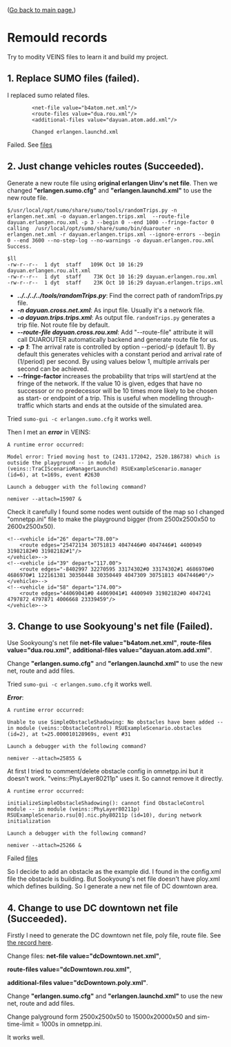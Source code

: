 ([Go back to main page.](../README.md))

# Remould records

Try to modity VEINS files to learn it and build my project.

## 1. Replace SUMO files (**failed**). 

I replaced sumo related files. 
```
        <net-file value="b4atom.net.xml"/>
        <route-files value="dua.rou.xml"/>
        <additional-files value="dayuan.atom.add.xml"/>

        Changed erlangen.launchd.xml
```

Failed. See [files](./examples/veins_1sumofail/)

## 2. Just change vehicles routes (**Succeeded**).

Generate a new route file using **original erlangen Uinv's net file**. Then we changed **"erlangen.sumo.cfg"** and **"erlangen.launchd.xml"** to use the new route file.
```linux
$/usr/local/opt/sumo/share/sumo/tools/randomTrips.py -n erlangen.net.xml -o dayuan.erlangen.trips.xml  --route-file dayuan.erlangen.rou.xml -p 3 --begin 0 --end 1000 --fringe-factor 0
calling  /usr/local/opt/sumo/share/sumo/bin/duarouter -n erlangen.net.xml -r dayuan.erlangen.trips.xml --ignore-errors --begin 0 --end 3600 --no-step-log --no-warnings -o dayuan.erlangen.rou.xml
Success.

$ll
-rw-r--r--  1 dyt  staff   109K Oct 10 16:29 dayuan.erlangen.rou.alt.xml
-rw-r--r--  1 dyt  staff    73K Oct 10 16:29 dayuan.erlangen.rou.xml
-rw-r--r--  1 dyt  staff    23K Oct 10 16:29 dayuan.erlangen.trips.xml
```

- ***../../../../tools/randomTrips.py***: Find the correct path of randomTrips.py file.
- ***-n dayuan.cross.net.xml***: As input file. Usually it's a network file.
- ***-o dayuan.trips.trips.xml***: As output file. `randomTrips.py` generates a trip file. Not route file by default.
- ***--route-file dayuan.cross.rou.xml***: Add "--route-file" attribute it will call DUAROUTER automatically backend and generate route file for us. 
- ***-p 1***: The arrival rate is controlled by option --period/-p <FLOAT> (default 1). By default this generates vehicles with a constant period and arrival rate of (1/period) per second. By using values below 1, multiple arrivals per second can be achieved.
- **--fringe-factor <FLOAT>** increases the probability that trips will start/end at the fringe of the network. If the value 10 is given, edges that have no successor or no predecessor will be 10 times more likely to be chosen as start- or endpoint of a trip. This is useful when modelling through-traffic which starts and ends at the outside of the simulated area.

Tried `sumo-gui -c erlangen.sumo.cfg` it works well.

Then I met an ***error*** in VEINS:
```
A runtime error occurred:

Model error: Tried moving host to (2431.172042, 2520.186738) which is outside the playground -- in module (veins::TraCIScenarioManagerLaunchd) RSUExampleScenario.manager (id=6), at t=169s, event #2630

Launch a debugger with the following command?

nemiver --attach=15907 &
```
Check it carefully I found some nodes went outside of the map so I changed "omnetpp.ini" file to make the playground bigger (from 2500x2500x50 to 2600x2500x50).

<!--<vehicle id="24" depart="72.00">
        <route edges="-8403007 -29900564#1 -8402998#2 -8402998#1 -8402997 32270595 33174302#0 33174302#1 4686970#0 4686970#1 122161381 30350448 8364476 30350450#0 30350450#1 30350450#2 4006702#0 31255203#0 31255203#1 -31255203#1"/>
    </vehicle>-->
    <!--<vehicle id="26" depart="78.00">
        <route edges="25472134 30751813 4047446#0 4047446#1 4400949 31982182#0 31982182#1"/>
    </vehicle>-->
    <!--<vehicle id="39" depart="117.00">
        <route edges="-8402997 32270595 33174302#0 33174302#1 4686970#0 4686970#1 122161381 30350448 30350449 4047309 30751813 4047446#0"/>
    </vehicle>-->
    <!--<vehicle id="58" depart="174.00">
        <route edges="44069041#0 44069041#1 4400949 31982182#0 4047241 4797872 4797871 4006668 23339459"/>
    </vehicle>-->

## 3. Change to use Sookyoung's net file (**Failed**).

Use Sookyoung's net file **net-file value="b4atom.net.xml"**,
**route-files value="dua.rou.xml"**,
**additional-files value="dayuan.atom.add.xml"**.

Change **"erlangen.sumo.cfg"** and **"erlangen.launchd.xml"** to use the new net, route  and add files.

Tried `sumo-gui -c erlangen.sumo.cfg` it works well.

***Error***:

```
A runtime error occurred:

Unable to use SimpleObstacleShadowing: No obstacles have been added -- in module (veins::ObstacleControl) RSUExampleScenario.obstacles (id=2), at t=25.000010128969s, event #31

Launch a debugger with the following command?

nemiver --attach=25855 &
```


At first I tried to comment/delete obstacle config in omnetpp.ini but it doesn't work. "veins::PhyLayer80211p" uses it. So cannot remove it directly. 

```
A runtime error occurred:

initializeSimpleObstacleShadowing(): cannot find ObstacleControl module -- in module (veins::PhyLayer80211p) RSUExampleScenario.rsu[0].nic.phy80211p (id=10), during network initialization

Launch a debugger with the following command?

nemiver --attach=25266 &
```
Failed [files](./examples/veins_3obstacleFail/)

So I decide to add an obstacle as the example did. I found in the config.xml file the obstacle is building. But Sookyoung's net file doesn't have ploy.xml which defines building. So I generate a new net file of DC downtown area. 

## 4. Change to use DC downtown net file (**Succeeded**).

Firstly I need to generate the DC downtown net file, poly file, route file. See [the record here](https://github.com/DayuanTan/SUMO_dy_public/blob/master/dayuan/generate2_DCdowntown.md).

Change files:
**net-file value="dcDowntown.net.xml"**,

**route-files value="dcDowntown.rou.xml"**,

**additional-files value="dcDowntown.poly.xml"**.

Change **"erlangen.sumo.cfg"** and **"erlangen.launchd.xml"** to use the new net, route  and add files.

Change palyground form 2500x2500x50 to 15000x20000x50 and sim-time-limit = 1000s in omnetpp.ini.

It works well.
